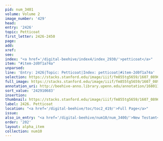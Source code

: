 ```yaml
---
pid: num_3401
volume: Volume 2
image_number: '429'
head:
entry: '2426'
topic: Petticoat
first_letter: 2426-2450
page:
add:
xref:
see:
index: "<a href='/digital-beehive/index4/index_2930/'>petticoat</a>"
item: "#item-2d0f1a74a"
unparsed:
line: 'Entry: 2426|Topic: Petticoat|Index: petticoat|#item-2d0f1a74a'
selection: https://stacks.stanford.edu/image/iiif/fm855tg5659/1607_0896/545,683,2788,385/full/0/default.jpg
full_image: https://stacks.stanford.edu/image/iiif/fm855tg5659/1607_0896/full/full/0/default.jpg
annotation_uri: http://beehive-anno.library.upenn.edu/annotation/1680112133216
sort_value: '242910683'
insertion:
thumbnail: https://stacks.stanford.edu/image/iiif/fm855tg5659/1607_0896/545,683,600,180/250,/0/default.jpg
label: 2426. Petticoat
location: "<a href='/digital-beehive/toc/toc2_419/'>Full Page</a>"
issue:
also_in_entry: "<a href='/digital-beehive/num10/num_3400/'>New Testamt</a>"
order: '202'
layout: alpha_item
collection: num10
---
```

